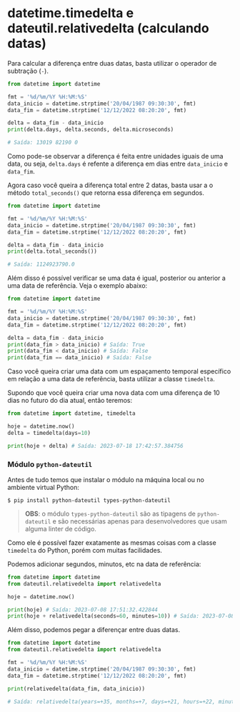 # datetime.timedelta e dateutil.relativedelta (calculando datas)

Para calcular a diferença entre duas datas, basta utilizar o operador de subtração (`-`).

```python
from datetime import datetime

fmt = '%d/%m/%Y %H:%M:%S'
data_inicio = datetime.strptime('20/04/1987 09:30:30', fmt)
data_fim = datetime.strptime('12/12/2022 08:20:20', fmt)

delta = data_fim - data_inicio
print(delta.days, delta.seconds, delta.microseconds)

# Saída: 13019 82190 0
```

Como pode-se observar a diferença é feita entre unidades iguais de uma data, ou seja, `delta.days` é refente a diferença em dias entre `data_inicio` e `data_fim`.

Agora caso você queira a diferença total entre 2 datas, basta usar a o método `total_seconds()` que retorna essa diferença em segundos.

```python
from datetime import datetime

fmt = '%d/%m/%Y %H:%M:%S'
data_inicio = datetime.strptime('20/04/1987 09:30:30', fmt)
data_fim = datetime.strptime('12/12/2022 08:20:20', fmt)

delta = data_fim - data_inicio
print(delta.total_seconds())

# Saída: 1124923790.0
```

Além disso é possível verificar se uma data é igual, posterior ou anterior a uma data de referência. Veja o exemplo abaixo:

```python
from datetime import datetime

fmt = '%d/%m/%Y %H:%M:%S'
data_inicio = datetime.strptime('20/04/1987 09:30:30', fmt)
data_fim = datetime.strptime('12/12/2022 08:20:20', fmt)

delta = data_fim - data_inicio
print(data_fim > data_inicio) # Saída: True
print(data_fim < data_inicio) # Saída: False
print(data_fim == data_inicio) # Saída: False
```

Caso você queira criar uma data com um espaçamento temporal específico em relação a uma data de referência, basta utilizar a classe `timedelta`.

Supondo que você queira criar uma nova data com uma diferença de 10 dias no futuro do dia atual, então teremos:

```python
from datetime import datetime, timedelta

hoje = datetime.now()
delta = timedelta(days=10)

print(hoje + delta) # Saída: 2023-07-18 17:42:57.384756
```

### **Módulo `python-dateutil`**

Antes de tudo temos que instalar o módulo na máquina local ou no ambiente virtual Python:

```console
$ pip install python-dateutil types-python-dateutil
```

> **OBS**: o módulo `types-python-dateutil` são as tipagens de `python-dateutil` e são necessárias apenas para desenvolvedores que usam alguma linter de código.

Como ele é possível fazer exatamente as mesmas coisas com a classe `timedelta` do Python, porém com muitas facilidades.

Podemos adicionar segundos, minutos, etc na data de referência:

```python
from datetime import datetime
from dateutil.relativedelta import relativedelta

hoje = datetime.now()

print(hoje) # Saída: 2023-07-08 17:51:32.422844
print(hoje + relativedelta(seconds=60, minutes=10)) # Saída: 2023-07-08 18:02:32.422844
```

Além disso, podemos pegar a diferençar entre duas datas.

```python
from datetime import datetime
from dateutil.relativedelta import relativedelta

fmt = '%d/%m/%Y %H:%M:%S'
data_inicio = datetime.strptime('20/04/1987 09:30:30', fmt)
data_fim = datetime.strptime('12/12/2022 08:20:20', fmt)

print(relativedelta(data_fim, data_inicio))

# Saída: relativedelta(years=+35, months=+7, days=+21, hours=+22, minutes=+49, seconds=+50)
```
